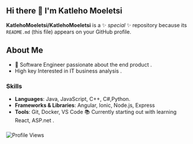 ## Hi there 👋 I'm Katleho Moeletsi 


**KatlehoMoeletsi/KatlehoMoeletsi** is a ✨ _special_ ✨ repository because its `README.md` (this file) appears on your GitHub profile.

## About Me
- 🌟 Software Engineer passionate about the end product .
-  High key Interested in IT business analysis .


### Skills

- **Languages**: Java, JavaScript, C++, C#,Python. 
- **Frameworks & Libraries**: Angular, Ionic,  Node.js, Express
- **Tools**: Git, Docker, VS Code
    📚 Currently  starting out with learning React, ASP.net .
  
### 
![Profile Views](https://komarev.com/ghpvc/?username=KatlehoMoeletsi&color=blue)



